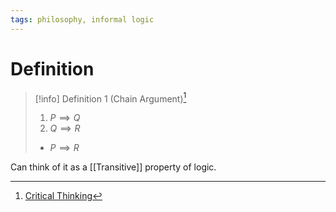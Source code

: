 ```yaml
---
tags: philosophy, informal logic
---
```


# Definition

> [!info] Definition 1 (Chain Argument)[^1]
> 1) $P \implies Q$
> 2) $Q \implies R$
> - $P \implies R$

Can think of it as a [[Transitive]] property of logic.

[^1]: [Critical Thinking](zotero://open-pdf/library/items/UD4ABYRU?page=637)